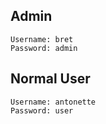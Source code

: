 ## Admin

```
Username: bret
Password: admin
```

## Normal User

```
Username: antonette
Password: user
```
